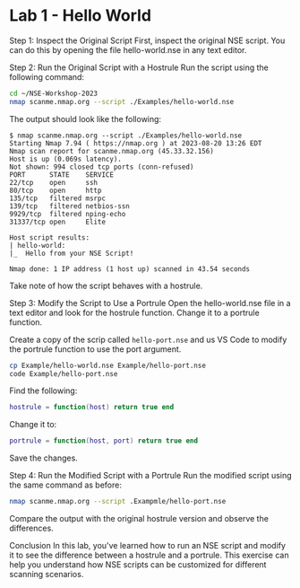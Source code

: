 # Lab 1 - Hello World
Step 1: Inspect the Original Script
First, inspect the original NSE script. You can do this by opening the file hello-world.nse in any text editor.

Step 2: Run the Original Script with a Hostrule
Run the script using the following command:

```bash
cd ~/NSE-Workshop-2023
nmap scanme.nmap.org --script ./Examples/hello-world.nse 
```

The output should look like the following:

```
$ nmap scanme.nmap.org --script ./Examples/hello-world.nse 
Starting Nmap 7.94 ( https://nmap.org ) at 2023-08-20 13:26 EDT
Nmap scan report for scanme.nmap.org (45.33.32.156)
Host is up (0.069s latency).
Not shown: 994 closed tcp ports (conn-refused)
PORT      STATE    SERVICE
22/tcp    open     ssh
80/tcp    open     http
135/tcp   filtered msrpc
139/tcp   filtered netbios-ssn
9929/tcp  filtered nping-echo
31337/tcp open     Elite

Host script results:
| hello-world: 
|_  Hello from your NSE Script!

Nmap done: 1 IP address (1 host up) scanned in 43.54 seconds
```


 Take note of how the script behaves with a hostrule.


Step 3: Modify the Script to Use a Portrule
Open the hello-world.nse file in a text editor and look for the hostrule function. Change it to a portrule function.

Create a copy of the scrip called `hello-port.nse` and us VS Code to modify the portrule function to use the port argument.

```bash
cp Example/hello-world.nse Example/hello-port.nse
code Example/hello-port.nse
```

Find the following:

```lua
hostrule = function(host) return true end
```

Change it to:

```lua
portrule = function(host, port) return true end
```

Save the changes.

Step 4: Run the Modified Script with a Portrule
Run the modified script using the same command as before:

```bash
nmap scanme.nmap.org --script .Exampmle/hello-port.nse
```

Compare the output with the original hostrule version and observe the differences.

Conclusion
In this lab, you've learned how to run an NSE script and modify it to see the difference between a hostrule and a portrule. This exercise can help you understand how NSE scripts can be customized for different scanning scenarios.
